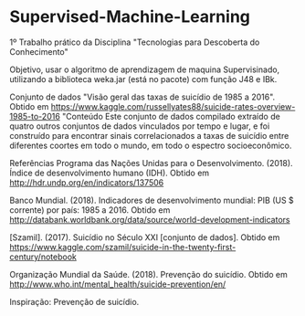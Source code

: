 # Supervised-Machine-Learning
1º Trabalho prático da Disciplina "Tecnologias para Descoberta do Conhecimento"

Objetivo, usar o algoritmo de aprendizagem de maquina Supervisinado, utilizando a biblioteca weka.jar (está no pacote) com função J48 e IBk.

Conjunto de dados "Visão geral das taxas de suicídio de 1985 a 2016". Obtido em https://www.kaggle.com/russellyates88/suicide-rates-overview-1985-to-2016 "Conteúdo Este conjunto de dados compilado extraído de quatro outros conjuntos de dados vinculados por tempo e lugar, e foi construído para encontrar sinais correlacionados a taxas de suicídio entre diferentes coortes em todo o mundo, em todo o espectro socioeconômico.

Referências Programa das Nações Unidas para o Desenvolvimento. (2018). Índice de desenvolvimento humano (IDH). Obtido em http://hdr.undp.org/en/indicators/137506

Banco Mundial. (2018). Indicadores de desenvolvimento mundial: PIB (US $ corrente) por país: 1985 a 2016. Obtido em http://databank.worldbank.org/data/source/world-development-indicators

[Szamil]. (2017). Suicídio no Século XXI [conjunto de dados]. Obtido em https://www.kaggle.com/szamil/suicide-in-the-twenty-first-century/notebook

Organização Mundial da Saúde. (2018). Prevenção do suicídio. Obtido em http://www.who.int/mental_health/suicide-prevention/en/

Inspiração: Prevenção de suicídio.
